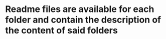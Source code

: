 # Readme files are available for each folder and contain the description of the content of said folders
